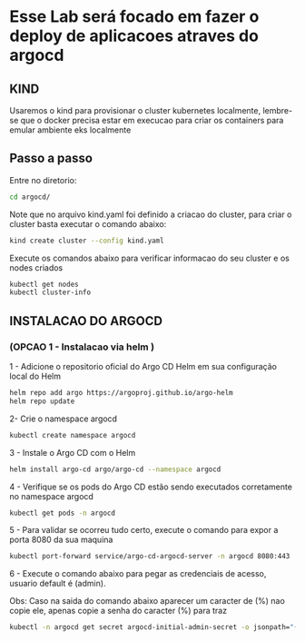 # Esse Lab será focado em fazer o deploy de aplicacoes atraves do argocd

## KIND 
Usaremos o kind para provisionar o cluster kubernetes localmente, lembre-se que o docker precisa estar em execucao para criar os containers para emular ambiente eks localmente

## Passo a passo
Entre no diretorio:
```bash
cd argocd/
```

Note que no arquivo kind.yaml foi definido a criacao do cluster, para criar o cluster basta executar o comando abaixo:
```bash
kind create cluster --config kind.yaml
```

Execute os comandos abaixo para verificar informacao do seu cluster e os nodes criados
```bash
kubectl get nodes
kubectl cluster-info
```

## INSTALACAO DO ARGOCD
### (OPCAO 1 - Instalacao via helm )
1 - Adicione o repositorio oficial do Argo CD Helm em sua configuração local do Helm
```bash
helm repo add argo https://argoproj.github.io/argo-helm
helm repo update
```

2- Crie o namespace argocd
```bash
kubectl create namespace argocd
```

3 - Instale o Argo CD com o Helm
```bash
helm install argo-cd argo/argo-cd --namespace argocd
```

4 - Verifique se os pods do Argo CD estão sendo executados corretamente no namespace argocd
```bash
kubectl get pods -n argocd
```

5 - Para validar se ocorreu tudo certo, execute o comando para expor a porta 8080 da sua maquina
```bash
kubectl port-forward service/argo-cd-argocd-server -n argocd 8080:443
```

6 - Execute o comando abaixo para pegar as credenciais de acesso, usuario default é (admin).

Obs: Caso na saida do comando abaixo aparecer um caracter de (%) nao copie ele, apenas copie a senha do caracter (%) para traz
```bash
kubectl -n argocd get secret argocd-initial-admin-secret -o jsonpath="{.data.password}" | base64 -d
```

